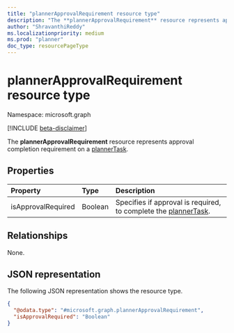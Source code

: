 ```yaml
---
title: "plannerApprovalRequirement resource type"
description: "The **plannerApprovalRequirement** resource represents approval completion requirement on a [plannerTask](plannertask.md)."
author: "ShravanthiReddy"
ms.localizationpriority: medium
ms.prod: "planner"
doc_type: resourcePageType
---
```


# plannerApprovalRequirement resource type

Namespace: microsoft.graph

[!INCLUDE [beta-disclaimer](../../includes/beta-disclaimer.md)]

The **plannerApprovalRequirement** resource represents approval completion requirement on a [plannerTask](plannertask.md).

## Properties
|Property|Type|Description|
|:---|:---|:---|
|isApprovalRequired|Boolean|Specifies if approval is required, to complete the [plannerTask](plannertask.md).|

## Relationships
None.

## JSON representation
The following JSON representation shows the resource type.
<!-- {
  "blockType": "resource",
  "@odata.type": "microsoft.graph.plannerApprovalRequirement"
}
-->
``` json
{
  "@odata.type": "#microsoft.graph.plannerApprovalRequirement",
  "isApprovalRequired": "Boolean"
}
```

